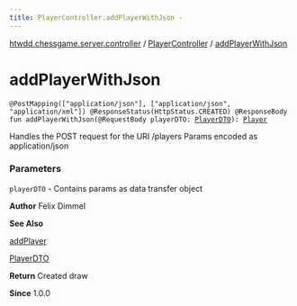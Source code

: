 ```yaml
---
title: PlayerController.addPlayerWithJson - 
---
```


[htwdd.chessgame.server.controller](../index.html) / [PlayerController](index.html) / [addPlayerWithJson](./add-player-with-json.html)

# addPlayerWithJson

`@PostMapping(["application/json"], ["application/json", "application/xml"]) @ResponseStatus(HttpStatus.CREATED) @ResponseBody fun addPlayerWithJson(@RequestBody playerDTO: `[`PlayerDTO`](../../htwdd.chessgame.server.dto/-player-d-t-o/index.html)`): `[`Player`](../../htwdd.chessgame.server.model/-player/index.html)

Handles the POST request for the URI /players
Params encoded as application/json

### Parameters

`playerDTO` - Contains params as data transfer object

**Author**
Felix Dimmel

**See Also**

[addPlayer](add-player.html)

[PlayerDTO](../../htwdd.chessgame.server.dto/-player-d-t-o/index.html)

**Return**
Created draw

**Since**
1.0.0

